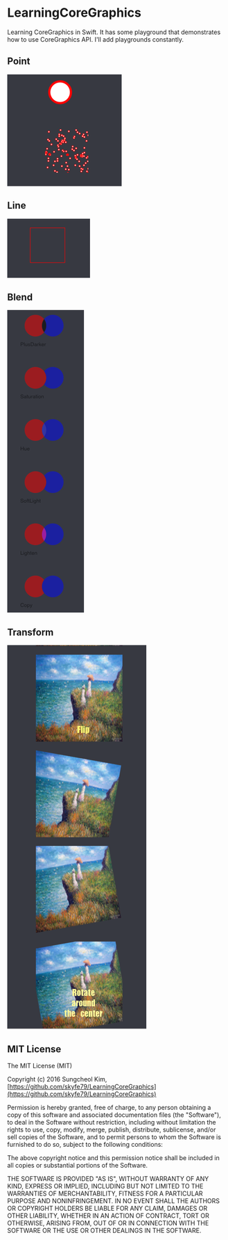 # LearningCoreGraphics

Learning CoreGraphics in Swift. It has some playground that demonstrates how to use CoreGraphics API. I'll add playgrounds constantly.

## Point

![](art/points.png)

## Line

![](art/lines.png)

## Blend

![](art/blendmode.png)

## Transform

![](art/transform.png)


## MIT License

The MIT License (MIT)

Copyright (c) 2016 Sungcheol Kim, [https://github.com/skyfe79/LearningCoreGraphics](https://github.com/skyfe79/LearningCoreGraphics)

Permission is hereby granted, free of charge, to any person obtaining a copy
of this software and associated documentation files (the "Software"), to deal
in the Software without restriction, including without limitation the rights
to use, copy, modify, merge, publish, distribute, sublicense, and/or sell
copies of the Software, and to permit persons to whom the Software is
furnished to do so, subject to the following conditions:

The above copyright notice and this permission notice shall be included in all
copies or substantial portions of the Software.

THE SOFTWARE IS PROVIDED "AS IS", WITHOUT WARRANTY OF ANY KIND, EXPRESS OR
IMPLIED, INCLUDING BUT NOT LIMITED TO THE WARRANTIES OF MERCHANTABILITY,
FITNESS FOR A PARTICULAR PURPOSE AND NONINFRINGEMENT. IN NO EVENT SHALL THE
AUTHORS OR COPYRIGHT HOLDERS BE LIABLE FOR ANY CLAIM, DAMAGES OR OTHER
LIABILITY, WHETHER IN AN ACTION OF CONTRACT, TORT OR OTHERWISE, ARISING FROM,
OUT OF OR IN CONNECTION WITH THE SOFTWARE OR THE USE OR OTHER DEALINGS IN THE
SOFTWARE.
